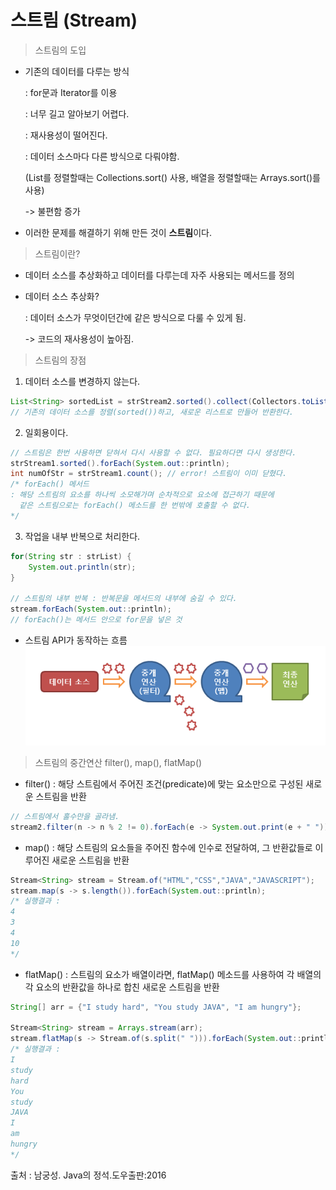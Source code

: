 # 스트림 (Stream)

> 스트림의 도입
- 기존의 데이터를 다루는 방식
  
  : for문과 Iterator를 이용
  
  : 너무 길고 알아보기 어렵다.
  
  : 재사용성이 떨어진다.
  
  : 데이터 소스마다 다른 방식으로 다뤄야함.
  
  (List를 정렬할때는 Collections.sort() 사용, 배열을 정렬할때는 Arrays.sort()를 사용)
  
  -> 불편함 증가
  
-  이러한 문제를 해결하기 위해 만든 것이 **스트림**이다.

> 스트림이란?
- 데이터 소스를 추상화하고 데이터를 다루는데 자주 사용되는 메서드를 정의
- 데이터 소스 추상화?
  
  : 데이터 소스가 무엇이던간에 같은 방식으로 다룰 수 있게 됨.
  
  -> 코드의 재사용성이 높아짐.

> 스트림의 장점
1. 데이터 소스를 변경하지 않는다.
```java
List<String> sortedList = strStream2.sorted().collect(Collectors.toList());
// 기존의 데이터 소스를 정렬(sorted())하고, 새로운 리스트로 만들어 반환한다.
```
2. 일회용이다.
```java
// 스트림은 한번 사용하면 닫혀서 다시 사용할 수 없다. 필요하다면 다시 생성한다.
strStream1.sorted().forEach(System.out::println);
int numOfStr = strStream1.count(); // error! 스트림이 이미 닫혔다.
/* forEach() 메서드
: 해당 스트림의 요소를 하나씩 소모해가며 순차적으로 요소에 접근하기 때문에
  같은 스트림으로는 forEach() 메소드를 한 번밖에 호출할 수 없다.
*/ 
```
3. 작업을 내부 반복으로 처리한다.
```java
for(String str : strList) {
	System.out.println(str);
}

// 스트림의 내부 반복 : 반복문을 메서드의 내부에 숨길 수 있다.
stream.forEach(System.out::println);
// forEach()는 메서드 안으로 for문을 넣은 것
```
* 스트림 API가 동작하는 흐름
  ![img](streamRoad.png)

> 스트림의 중간연산 filter(), map(), flatMap()
* filter()
  : 해당 스트림에서 주어진 조건(predicate)에 맞는 요소만으로 구성된 새로운 스트림을 반환
```java
// 스트림에서 홀수만을 골라냄.
stream2.filter(n -> n % 2 != 0).forEach(e -> System.out.print(e + " "));
```

* map()
  : 해당 스트림의 요소들을 주어진 함수에 인수로 전달하여, 그 반환값들로 이루어진 새로운 스트림을 반환
```java
Stream<String> stream = Stream.of("HTML","CSS","JAVA","JAVASCRIPT");
stream.map(s -> s.length()).forEach(System.out::println);
/* 실행결과 : 
4
3
4
10
*/
```

* flatMap()
  : 스트림의 요소가 배열이라면, flatMap() 메소드를 사용하여 각 배열의 각 요소의 반환값을 하나로 합친 새로운 스트림을 반환
```java
String[] arr = {"I study hard", "You study JAVA", "I am hungry"};  
  
Stream<String> stream = Arrays.stream(arr);  
stream.flatMap(s -> Stream.of(s.split(" "))).forEach(System.out::println);
/* 실행결과 : 
I
study
hard
You
study
JAVA
I
am
hungry
*/
```

출처 : 남궁성. Java의 정석.도우출판:2016